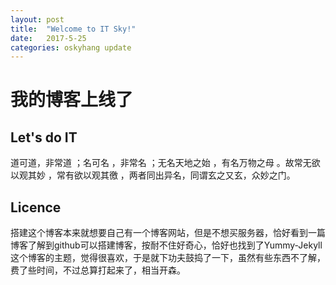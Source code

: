 ```yaml
---
layout: post
title:  "Welcome to IT Sky!"
date:   2017-5-25 
categories: oskyhang update
---
```


# 我的博客上线了

## Let's do IT
道可道，非常道 ；名可名 ，非常名 ；无名天地之始 ，有名万物之母 。故常无欲以观其妙 ，常有欲以观其徼 ，两者同出异名，同谓玄之又玄，众妙之门。

## Licence
搭建这个博客本来就想要自己有一个博客网站，但是不想买服务器，恰好看到一篇博客了解到github可以搭建博客，按耐不住好奇心，恰好也找到了Yummy-Jekyll这个博客的主题，觉得很喜欢，于是就下功夫鼓捣了一下，虽然有些东西不了解，费了些时间，不过总算打起来了，相当开森。
